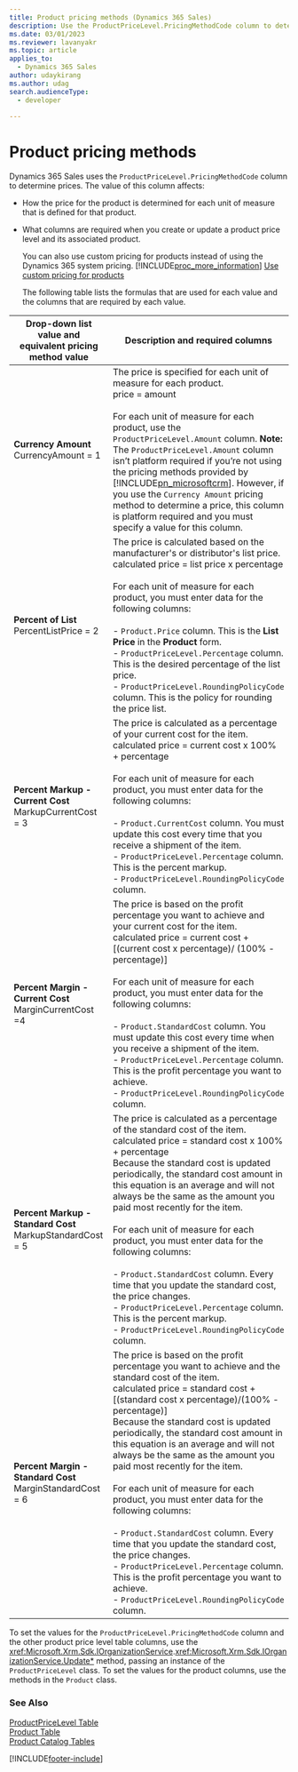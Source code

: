 ```yaml
---
title: Product pricing methods (Dynamics 365 Sales)
description: Use the ProductPriceLevel.PricingMethodCode column to determine product prices.
ms.date: 03/01/2023
ms.reviewer: lavanyakr
ms.topic: article
applies_to: 
  - Dynamics 365 Sales
author: udaykirang
ms.author: udag
search.audienceType: 
  - developer

---
```

# Product pricing methods

Dynamics 365 Sales uses the `ProductPriceLevel.PricingMethodCode` column to determine prices. The value of this column affects:  
  
- How the price for the product is determined for each unit of measure that is defined for that product.  
  
- What columns are required when you create or update a product price level and its associated product.  
  
  You can also use custom pricing for products instead of using the Dynamics 365 system pricing. [!INCLUDE[proc_more_information](../../includes/proc-more-information.md)] [Use custom pricing for products](use-custom-pricing-products.md)  
  
  The following table lists the formulas that are used for each value and the columns that are required by each value.  
  
| Drop-down list value and equivalent pricing method value | Description and required columns |
|----------------------------------------------------------|-------------------------------------|
| **Currency Amount** <br />CurrencyAmount = 1 |  The price is specified for each unit of measure for each product. <br />price = amount<br /><br /> For each unit of measure for each product, use the `ProductPriceLevel.Amount` column. **Note:**  The `ProductPriceLevel.Amount` column isn’t platform required if you’re not using the pricing methods provided by [!INCLUDE[pn_microsoftcrm](../../includes/pn-microsoftcrm.md)]. However, if you use the `Currency Amount` pricing method to determine a price, this column is platform required and you must specify a value for this column. |
| **Percent of List** <br />PercentListPrice = 2 | The price is calculated based on the manufacturer's or distributor's list price. <br />calculated price = list price x percentage<br /><br /> For each unit of measure for each product, you must enter data for the following columns:<br /><br /> -   `Product.Price` column. This is the **List Price** in the **Product** form.<br />-   `ProductPriceLevel.Percentage` column. This is the desired percentage of the list price.<br />-   `ProductPriceLevel.RoundingPolicyCode` column. This is the policy for rounding the price list. |
|  **Percent Markup - Current Cost** <br />MarkupCurrentCost = 3  | The price is calculated as a percentage of your current cost for the item. <br />calculated price = current cost x 100% + percentage<br /><br /> For each unit of measure for each product, you must enter data for the following columns:<br /><br /> -   `Product.CurrentCost` column. You must update this cost every time that you receive a shipment of the item.<br />-   `ProductPriceLevel.Percentage` column. This is the percent markup.<br />-   `ProductPriceLevel.RoundingPolicyCode` column. |
|  **Percent Margin - Current Cost** <br />MarginCurrentCost =4 | The price is based on the profit percentage you want to achieve and your current cost for the item. <br />calculated price = current cost + [(current cost x percentage)/ (100% - percentage)]<br /><br /> For each unit of measure for each product, you must enter data for the following columns:<br /><br /> -   `Product.StandardCost` column. You must update this cost every time when you receive a shipment of the item.<br />-   `ProductPriceLevel.Percentage` column. This is the profit percentage you want to achieve.<br />-   `ProductPriceLevel.RoundingPolicyCode` column. |
| **Percent Markup - Standard Cost** <br />MarkupStandardCost = 5 | The price is calculated as a percentage of the standard cost of the item. <br />calculated price = standard cost x 100% + percentage <br />Because the standard cost is updated periodically, the standard cost amount in this equation is an average and will not always be the same as the amount you paid most recently for the item.<br /><br /> For each unit of measure for each product, you must enter data for the following columns:<br /><br /> -   `Product.StandardCost` column. Every time that you update the standard cost, the price changes.<br />-   `ProductPriceLevel.Percentage` column. This is the percent markup.<br />-   `ProductPriceLevel.RoundingPolicyCode` column.  |
| **Percent Margin - Standard Cost** <br />MarginStandardCost = 6 | The price is based on the profit percentage you want to achieve and the standard cost of the item. <br />calculated price = standard cost + [(standard cost x percentage)/(100% - percentage)]<br />Because the standard cost is updated periodically, the standard cost amount in this equation is an average and will not always be the same as the amount you paid most recently for the item.<br /><br /> For each unit of measure for each product, you must enter data for the following columns:<br /><br /> -   `Product.StandardCost` column. Every time that you update the standard cost, the price changes.<br />-   `ProductPriceLevel.Percentage` column. This is the profit percentage you want to achieve.<br />-   `ProductPriceLevel.RoundingPolicyCode` column. |
  
 To set the values for the `ProductPriceLevel.PricingMethodCode` column and the other product price level table columns, use the <xref:Microsoft.Xrm.Sdk.IOrganizationService>.<xref:Microsoft.Xrm.Sdk.IOrganizationService.Update*> method, passing an instance of the `ProductPriceLevel` class. To set the values for the product columns, use the methods in the `Product` class.  
  
### See Also  
 [ProductPriceLevel Table](entities/productpricelevel.md)   
 [Product Table](entities/product.md)   
 [Product Catalog Tables](product-catalog-entities.md)


[!INCLUDE[footer-include](../../includes/footer-banner.md)]
